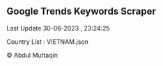 

## Google Trends Keywords Scraper 
 
Last Update 30-06-2023 , 23:24:25

Country List :
VIETNAM.json



© Abdul Muttaqin 
